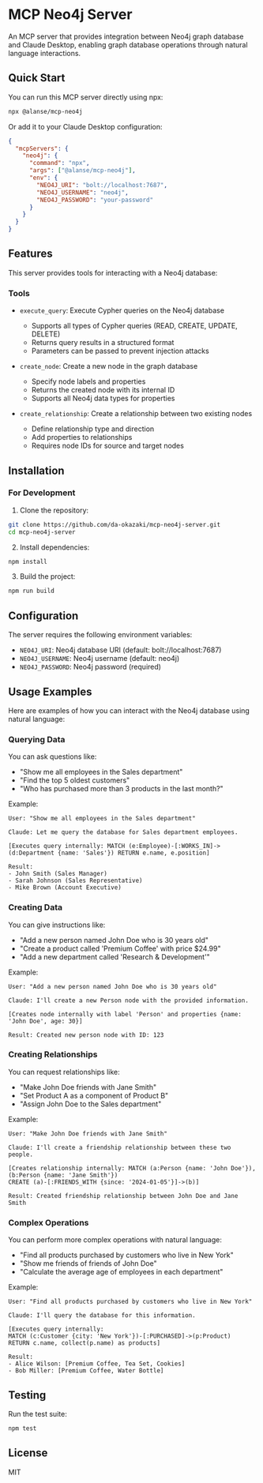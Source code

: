 # MCP Neo4j Server

An MCP server that provides integration between Neo4j graph database and Claude Desktop, enabling graph database operations through natural language interactions.

## Quick Start

You can run this MCP server directly using npx:

```bash
npx @alanse/mcp-neo4j
```

Or add it to your Claude Desktop configuration:

```json
{
  "mcpServers": {
    "neo4j": {
      "command": "npx",
      "args": ["@alanse/mcp-neo4j"],
      "env": {
        "NEO4J_URI": "bolt://localhost:7687",
        "NEO4J_USERNAME": "neo4j",
        "NEO4J_PASSWORD": "your-password"
      }
    }
  }
}
```

## Features

This server provides tools for interacting with a Neo4j database:

### Tools

- `execute_query`: Execute Cypher queries on the Neo4j database
  - Supports all types of Cypher queries (READ, CREATE, UPDATE, DELETE)
  - Returns query results in a structured format
  - Parameters can be passed to prevent injection attacks

- `create_node`: Create a new node in the graph database
  - Specify node labels and properties
  - Returns the created node with its internal ID
  - Supports all Neo4j data types for properties

- `create_relationship`: Create a relationship between two existing nodes
  - Define relationship type and direction
  - Add properties to relationships
  - Requires node IDs for source and target nodes

## Installation

### For Development

1. Clone the repository:
```bash
git clone https://github.com/da-okazaki/mcp-neo4j-server.git
cd mcp-neo4j-server
```

2. Install dependencies:
```bash
npm install
```

3. Build the project:
```bash
npm run build
```

## Configuration

The server requires the following environment variables:

- `NEO4J_URI`: Neo4j database URI (default: bolt://localhost:7687)
- `NEO4J_USERNAME`: Neo4j username (default: neo4j)
- `NEO4J_PASSWORD`: Neo4j password (required)

## Usage Examples

Here are examples of how you can interact with the Neo4j database using natural language:

### Querying Data

You can ask questions like:
- "Show me all employees in the Sales department"
- "Find the top 5 oldest customers"
- "Who has purchased more than 3 products in the last month?"

Example:
```
User: "Show me all employees in the Sales department"

Claude: Let me query the database for Sales department employees.

[Executes query internally: MATCH (e:Employee)-[:WORKS_IN]->(d:Department {name: 'Sales'}) RETURN e.name, e.position]

Result:
- John Smith (Sales Manager)
- Sarah Johnson (Sales Representative)
- Mike Brown (Account Executive)
```

### Creating Data

You can give instructions like:
- "Add a new person named John Doe who is 30 years old"
- "Create a product called 'Premium Coffee' with price $24.99"
- "Add a new department called 'Research & Development'"

Example:
```
User: "Add a new person named John Doe who is 30 years old"

Claude: I'll create a new Person node with the provided information.

[Creates node internally with label 'Person' and properties {name: 'John Doe', age: 30}]

Result: Created new person node with ID: 123
```

### Creating Relationships

You can request relationships like:
- "Make John Doe friends with Jane Smith"
- "Set Product A as a component of Product B"
- "Assign John Doe to the Sales department"

Example:
```
User: "Make John Doe friends with Jane Smith"

Claude: I'll create a friendship relationship between these two people.

[Creates relationship internally: MATCH (a:Person {name: 'John Doe'}), (b:Person {name: 'Jane Smith'})
CREATE (a)-[:FRIENDS_WITH {since: '2024-01-05'}]->(b)]

Result: Created friendship relationship between John Doe and Jane Smith
```

### Complex Operations

You can perform more complex operations with natural language:
- "Find all products purchased by customers who live in New York"
- "Show me friends of friends of John Doe"
- "Calculate the average age of employees in each department"

Example:
```
User: "Find all products purchased by customers who live in New York"

Claude: I'll query the database for this information.

[Executes query internally:
MATCH (c:Customer {city: 'New York'})-[:PURCHASED]->(p:Product)
RETURN c.name, collect(p.name) as products]

Result:
- Alice Wilson: [Premium Coffee, Tea Set, Cookies]
- Bob Miller: [Premium Coffee, Water Bottle]
```

## Testing

Run the test suite:

```bash
npm test
```

## License

MIT

